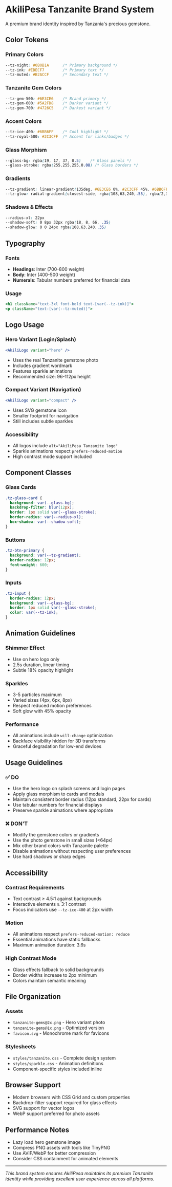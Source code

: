 # AkiliPesa Tanzanite Brand System

A premium brand identity inspired by Tanzania's precious gemstone.

## Color Tokens

### Primary Colors
```css
--tz-night: #0B0B1A      /* Primary background */
--tz-ink: #EDECF7        /* Primary text */
--tz-muted: #B2ACCF      /* Secondary text */
```

### Tanzanite Gem Colors
```css
--tz-gem-500: #6E3CE6    /* Brand primary */
--tz-gem-600: #5A2FD8    /* Darker variant */
--tz-gem-700: #4726C5    /* Darkest variant */
```

### Accent Colors
```css
--tz-ice-400: #6BB6FF    /* Cool highlight */
--tz-royal-500: #2C3CFF  /* Accent for links/badges */
```

### Glass Morphism
```css
--glass-bg: rgba(19, 17, 37, 0.5)    /* Glass panels */
--glass-stroke: rgba(255,255,255,0.08) /* Glass borders */
```

### Gradients
```css
--tz-gradient: linear-gradient(135deg, #6E3CE6 0%, #2C3CFF 45%, #6BB6FF 100%)
--tz-glow: radial-gradient(closest-side, rgba(108,63,240,.55), rgba(2,3,18,0))
```

### Shadows & Effects
```css
--radius-xl: 22px
--shadow-soft: 0 8px 32px rgba(18, 8, 66, .35)
--shadow-glow: 0 0 24px rgba(108,63,240,.35)
```

## Typography

### Fonts
- **Headings**: Inter (700-800 weight)
- **Body**: Inter (400-500 weight)  
- **Numerals**: Tabular numbers preferred for financial data

### Usage
```jsx
<h1 className="text-3xl font-bold text-[var(--tz-ink)]">
<p className="text-[var(--tz-muted)]">
```

## Logo Usage

### Hero Variant (Login/Splash)
```jsx
<AkiliLogo variant="hero" />
```
- Uses the real Tanzanite gemstone photo
- Includes gradient wordmark
- Features sparkle animations
- Recommended size: 96-112px height

### Compact Variant (Navigation)
```jsx
<AkiliLogo variant="compact" />
```
- Uses SVG gemstone icon
- Smaller footprint for navigation
- Still includes subtle sparkles

### Accessibility
- All logos include `alt="AkiliPesa Tanzanite logo"`
- Sparkle animations respect `prefers-reduced-motion`
- High contrast mode support included

## Component Classes

### Glass Cards
```css
.tz-glass-card {
  background: var(--glass-bg);
  backdrop-filter: blur(12px);
  border: 1px solid var(--glass-stroke);
  border-radius: var(--radius-xl);
  box-shadow: var(--shadow-soft);
}
```

### Buttons
```css
.tz-btn-primary {
  background: var(--tz-gradient);
  border-radius: 12px;
  font-weight: 600;
}
```

### Inputs
```css
.tz-input {
  border-radius: 12px;
  background: var(--glass-bg);
  border: 1px solid var(--glass-stroke);
  color: var(--tz-ink);
}
```

## Animation Guidelines

### Shimmer Effect
- Use on hero logo only
- 2.5s duration, linear timing
- Subtle 18% opacity highlight

### Sparkles
- 3-5 particles maximum
- Varied sizes (4px, 6px, 8px)
- Respect reduced motion preferences
- Soft glow with 45% opacity

### Performance
- All animations include `will-change` optimization
- Backface visibility hidden for 3D transforms
- Graceful degradation for low-end devices

## Usage Guidelines

### ✅ DO
- Use the hero logo on splash screens and login pages
- Apply glass morphism to cards and modals
- Maintain consistent border radius (12px standard, 22px for cards)
- Use tabular numbers for financial displays
- Preserve sparkle animations where appropriate

### ❌ DON'T
- Modify the gemstone colors or gradients
- Use the photo gemstone in small sizes (<64px)
- Mix other brand colors with Tanzanite palette
- Disable animations without respecting user preferences
- Use hard shadows or sharp edges

## Accessibility

### Contrast Requirements
- Text contrast ≥ 4.5:1 against backgrounds
- Interactive elements ≥ 3:1 contrast
- Focus indicators use `--tz-ice-400` at 2px width

### Motion
- All animations respect `prefers-reduced-motion: reduce`
- Essential animations have static fallbacks
- Maximum animation duration: 3.6s

### High Contrast Mode
- Glass effects fallback to solid backgrounds
- Border widths increase to 2px minimum
- Colors maintain semantic meaning

## File Organization

### Assets
- `tanzanite-gems@2x.png` - Hero variant photo
- `tanzanite-gems@1x.png` - Optimized version
- `favicon.svg` - Monochrome mark for favicons

### Stylesheets
- `styles/tanzanite.css` - Complete design system
- `styles/sparkle.css` - Animation definitions
- Component-specific styles included inline

## Browser Support

- Modern browsers with CSS Grid and custom properties
- Backdrop-filter support required for glass effects
- SVG support for vector logos
- WebP support preferred for photo assets

## Performance Notes

- Lazy load hero gemstone image
- Compress PNG assets with tools like TinyPNG
- Use AVIF/WebP for better compression
- Consider CSS containment for animated elements

---

*This brand system ensures AkiliPesa maintains its premium Tanzanite identity while providing excellent user experience across all platforms.*
